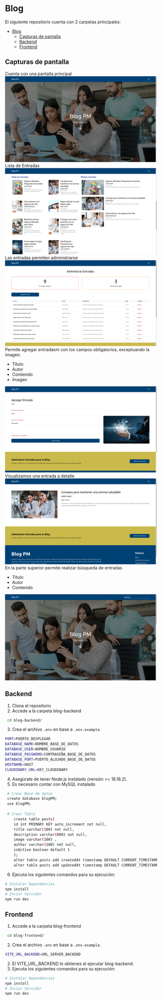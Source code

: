 # Blog

El siguiente repositorio cuenta con 2 carpetas principales:
- [Blog](#blog)
  - [Capturas de pantalla](#capturas-de-pantalla)
  - [Backend](#backend)
  - [Frontend](#frontend)


## Capturas de pantalla
Cuenta con una pantalla principal
![alt text](image.png)
Lista de Entradas
![alt text](image-1.png)
Las entradas permiten administrarse
![alt text](image-2.png)
Permite agregar entradasm con los campos obligatorios, exceptuando la imagen.
- Título
- Autor
- Contenido
- Imagen
  
![alt text](image-3.png)
Visualizamos una entrada a detalle
![alt text](image-4.png)
En la parte superior permite realizar búsqueda de entradas
- Título
- Autor
- Contenido
  
![alt text](image-5.png)
## Backend
1. Clona el repositorio
2. Accede a la carpeta blog-backend
```bash
 cd blog-backend/
```
3. Crea el archivo `.env` en base a `.env.example`.
  ```bash
 PORT=PUERTO_DESPLEGAR
DATABASE_NAME=NOMBRE_BASE_DE_DATOS
DATABASE_USER=NOMBRE_USUARIO
DATABASE_PASSWORD=CONTRASEÑA_BASE_DE_DATOS
DATABASE_PORT=PUERTO_ALOJADO_BASE_DE_DATOS
HOSTNAME=HOST
CLOUDINARY_URL=KEY_CLOUDINARY
```
4. Asegúrate de tener Node.js instalado (versión >= 18.18.2).
5. Es necesario contar con MySQL instalado
```bash
 # Crear Base de datos
 create database blogPM;
 use blogPM;
 
 # Crear Tabla
    create table posts(
    id int PRIMARY KEY auto_increment not null,
    title varchar(100) not null,
    description varchar(600) not null,
    image varchar(100) ,
    author varchar(100) not null,
    isActive boolean default 1
    );
    alter table posts add createdAt timestamp DEFAULT CURRENT_TIMESTAMP ON UPDATE CURRENT_TIMESTAMP;
    alter table posts add updatedAt timestamp DEFAULT CURRENT_TIMESTAMP ON UPDATE CURRENT_TIMESTAMP;
```
6. Ejecuta los siguientes comandos para su ejecución:
```bash
# Instalar Dependencias
npm install
# Inciar Servidor
npm run dev
```



## Frontend
1. Accede a la carpeta blog-frontend
```bash
 cd blog-frontend/
```
2. Crea el archivo `.env` en base a `.env.example`.
  ```bash
  VITE_URL_BACKEND=URL_SERVER_BACKEND
  ```
2. El VITE_URL_BACKEND lo obtienes al ejecutar blog-backend.
3. Ejecuta los siguientes comandos para su ejecución:
```bash
# Instalar Dependencias
npm install
# Inciar Servidor
npm run dev
```

